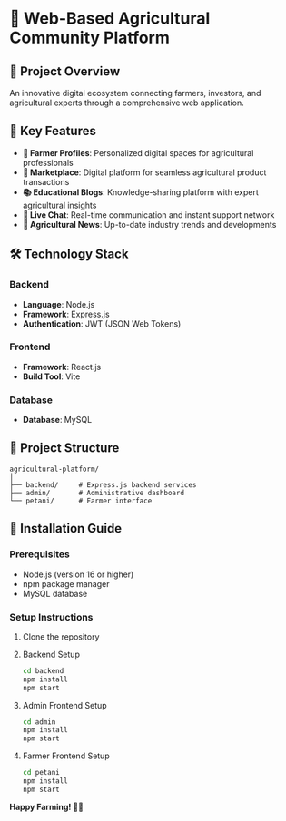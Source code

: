 # 🌾 Web-Based Agricultural Community Platform

## 📝 Project Overview

An innovative digital ecosystem connecting farmers, investors, and agricultural experts through a comprehensive web application.

## 🚀 Key Features

- **👤 Farmer Profiles**: Personalized digital spaces for agricultural professionals
- **🏪 Marketplace**: Digital platform for seamless agricultural product transactions
- **📚 Educational Blogs**: Knowledge-sharing platform with expert agricultural insights
- **💬 Live Chat**: Real-time communication and instant support network
- **📰 Agricultural News**: Up-to-date industry trends and developments

## 🛠 Technology Stack

### Backend
- **Language**: Node.js
- **Framework**: Express.js
- **Authentication**: JWT (JSON Web Tokens)

### Frontend
- **Framework**: React.js
- **Build Tool**: Vite

### Database
- **Database**: MySQL

## 📂 Project Structure

```
agricultural-platform/
│
├── backend/     # Express.js backend services
├── admin/       # Administrative dashboard
└── petani/      # Farmer interface
```

## 🔧 Installation Guide

### Prerequisites
- Node.js (version 16 or higher)
- npm package manager
- MySQL database

### Setup Instructions

1. Clone the repository

2. Backend Setup
   ```bash
   cd backend
   npm install
   npm start
   ```

3. Admin Frontend Setup
   ```bash
   cd admin
   npm install
   npm start
   ```

4. Farmer Frontend Setup
   ```bash
   cd petani
   npm install
   npm start
   ```

**Happy Farming! 🚜🌱**